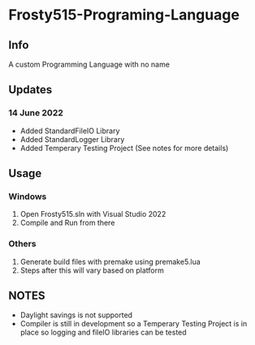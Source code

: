 # Frosty515-Programing-Language
## Info
A custom Programming Language with no name


## Updates
### 14 June 2022
- Added StandardFileIO Library
- Added StandardLogger Library
- Added Temperary Testing Project (See notes for more details)


## Usage
### Windows
1. Open Frosty515.sln with Visual Studio 2022
2. Compile and Run from there

### Others
1. Generate build files with premake using premake5.lua
2. Steps after this will vary based on platform


## NOTES
- Daylight savings is not supported
- Compiler is still in development so a Temperary Testing Project is in place so logging and fileIO libraries can be tested
